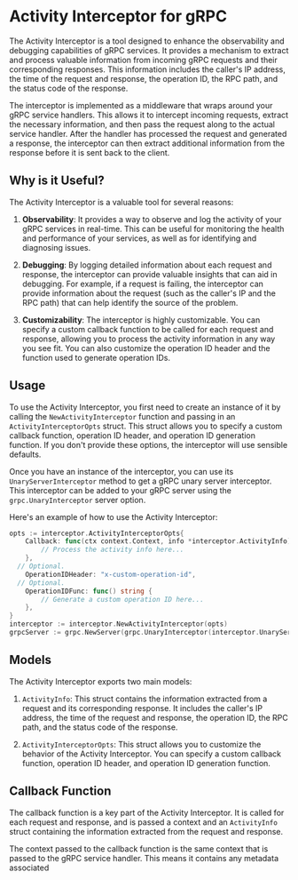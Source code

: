 # Activity Interceptor for gRPC

The Activity Interceptor is a tool designed to enhance the observability and debugging capabilities of gRPC services. It provides a mechanism to extract and process valuable information from incoming gRPC requests and their corresponding responses. This information includes the caller's IP address, the time of the request and response, the operation ID, the RPC path, and the status code of the response.

The interceptor is implemented as a middleware that wraps around your gRPC service handlers. This allows it to intercept incoming requests, extract the necessary information, and then pass the request along to the actual service handler. After the handler has processed the request and generated a response, the interceptor can then extract additional information from the response before it is sent back to the client.

## Why is it Useful?

The Activity Interceptor is a valuable tool for several reasons:

1. **Observability**: It provides a way to observe and log the activity of your gRPC services in real-time. This can be useful for monitoring the health and performance of your services, as well as for identifying and diagnosing issues.

2. **Debugging**: By logging detailed information about each request and response, the interceptor can provide valuable insights that can aid in debugging. For example, if a request is failing, the interceptor can provide information about the request (such as the caller's IP and the RPC path) that can help identify the source of the problem.

3. **Customizability**: The interceptor is highly customizable. You can specify a custom callback function to be called for each request and response, allowing you to process the activity information in any way you see fit. You can also customize the operation ID header and the function used to generate operation IDs.

## Usage

To use the Activity Interceptor, you first need to create an instance of it by calling the `NewActivityInterceptor` function and passing in an `ActivityInterceptorOpts` struct. This struct allows you to specify a custom callback function, operation ID header, and operation ID generation function. If you don't provide these options, the interceptor will use sensible defaults.

Once you have an instance of the interceptor, you can use its `UnaryServerInterceptor` method to get a gRPC unary server interceptor. This interceptor can be added to your gRPC server using the `grpc.UnaryInterceptor` server option.

Here's an example of how to use the Activity Interceptor:

```go
opts := interceptor.ActivityInterceptorOpts{
	Callback: func(ctx context.Context, info *interceptor.ActivityInfo) {
		// Process the activity info here...
	},
  // Optional.
	OperationIDHeader: "x-custom-operation-id",
  // Optional.
	OperationIDFunc: func() string {
		// Generate a custom operation ID here...
	},
}
interceptor := interceptor.NewActivityInterceptor(opts)
grpcServer := grpc.NewServer(grpc.UnaryInterceptor(interceptor.UnaryServerInterceptor()))
```

## Models

The Activity Interceptor exports two main models:

1. `ActivityInfo`: This struct contains the information extracted from a request and its corresponding response. It includes the caller's IP address, the time of the request and response, the operation ID, the RPC path, and the status code of the response.

2. `ActivityInterceptorOpts`: This struct allows you to customize the behavior of the Activity Interceptor. You can specify a custom callback function, operation ID header, and operation ID generation function.

## Callback Function

The callback function is a key part of the Activity Interceptor. It is called for each request and response, and is passed a context and an `ActivityInfo` struct containing the information extracted from the request and response.

The context passed to the callback function is the same context that is passed to the gRPC service handler. This means it contains any metadata associated